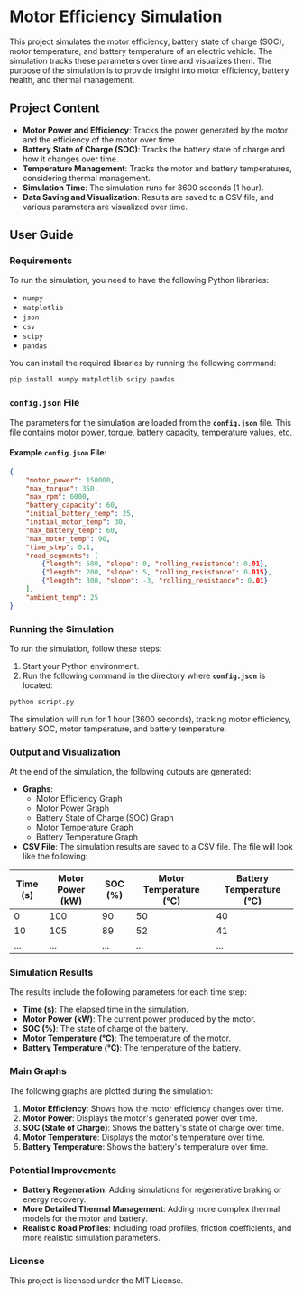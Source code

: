 
# Motor Efficiency Simulation

This project simulates the motor efficiency, battery state of charge (SOC), motor temperature, and battery temperature of an electric vehicle. The simulation tracks these parameters over time and visualizes them. The purpose of the simulation is to provide insight into motor efficiency, battery health, and thermal management.

## Project Content

- **Motor Power and Efficiency**: Tracks the power generated by the motor and the efficiency of the motor over time.
- **Battery State of Charge (SOC)**: Tracks the battery state of charge and how it changes over time.
- **Temperature Management**: Tracks the motor and battery temperatures, considering thermal management.
- **Simulation Time**: The simulation runs for 3600 seconds (1 hour).
- **Data Saving and Visualization**: Results are saved to a CSV file, and various parameters are visualized over time.

## User Guide

### Requirements

To run the simulation, you need to have the following Python libraries:

- `numpy`
- `matplotlib`
- `json`
- `csv`
- `scipy`
- `pandas`

You can install the required libraries by running the following command:

```bash
pip install numpy matplotlib scipy pandas
```

### `config.json` File

The parameters for the simulation are loaded from the **`config.json`** file. This file contains motor power, torque, battery capacity, temperature values, etc.

#### Example `config.json` File:

```json
{
    "motor_power": 150000,
    "max_torque": 350,
    "max_rpm": 6000,
    "battery_capacity": 60,
    "initial_battery_temp": 25,
    "initial_motor_temp": 30,
    "max_battery_temp": 60,
    "max_motor_temp": 90,
    "time_step": 0.1,
    "road_segments": [
        {"length": 500, "slope": 0, "rolling_resistance": 0.01},
        {"length": 200, "slope": 5, "rolling_resistance": 0.015},
        {"length": 300, "slope": -3, "rolling_resistance": 0.01}
    ],
    "ambient_temp": 25
}
```

### Running the Simulation

To run the simulation, follow these steps:

1. Start your Python environment.
2. Run the following command in the directory where **`config.json`** is located:

```bash
python script.py
```

The simulation will run for 1 hour (3600 seconds), tracking motor efficiency, battery SOC, motor temperature, and battery temperature.

### Output and Visualization

At the end of the simulation, the following outputs are generated:
- **Graphs**:
  - Motor Efficiency Graph
  - Motor Power Graph
  - Battery State of Charge (SOC) Graph
  - Motor Temperature Graph
  - Battery Temperature Graph
- **CSV File**: The simulation results are saved to a CSV file. The file will look like the following:

| Time (s) | Motor Power (kW) | SOC (%) | Motor Temperature (°C) | Battery Temperature (°C) |
|----------|-------------------|---------|------------------------|--------------------------|
| 0        | 100               | 90      | 50                     | 40                       |
| 10       | 105               | 89      | 52                     | 41                       |
| ...      | ...               | ...     | ...                    | ...                      |

### Simulation Results

The results include the following parameters for each time step:

- **Time (s)**: The elapsed time in the simulation.
- **Motor Power (kW)**: The current power produced by the motor.
- **SOC (%)**: The state of charge of the battery.
- **Motor Temperature (°C)**: The temperature of the motor.
- **Battery Temperature (°C)**: The temperature of the battery.

### Main Graphs

The following graphs are plotted during the simulation:

1. **Motor Efficiency**: Shows how the motor efficiency changes over time.
2. **Motor Power**: Displays the motor's generated power over time.
3. **SOC (State of Charge)**: Shows the battery's state of charge over time.
4. **Motor Temperature**: Displays the motor's temperature over time.
5. **Battery Temperature**: Shows the battery's temperature over time.

### Potential Improvements

- **Battery Regeneration**: Adding simulations for regenerative braking or energy recovery.
- **More Detailed Thermal Management**: Adding more complex thermal models for the motor and battery.
- **Realistic Road Profiles**: Including road profiles, friction coefficients, and more realistic simulation parameters.

### License

This project is licensed under the MIT License.
